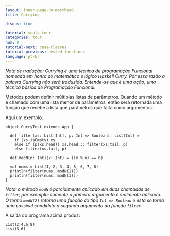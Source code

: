 ```yaml
---
layout: inner-page-no-masthead
title: Currying

disqus: true

tutorial: scala-tour
categories: tour
num: 9
tutorial-next: case-classes
tutorial-previous: nested-functions
language: pt-br
---
```


_Nota de tradução: Currying é uma técnica de programação Funcional nomeada em honra ao matemático e lógico Haskell Curry. Por essa razão a palavra Currying não será traduzida. Entende-se que é uma ação, uma técnica básica de Programação Funcional._

Métodos podem definir múltiplas listas de parâmetros. Quando um método é chamado com uma lista menor de parâmetros, então será retornada uma função que recebe a lista que parâmetros que falta como argumentos.

Aqui um exemplo:

```tut
object CurryTest extends App {

  def filter(xs: List[Int], p: Int => Boolean): List[Int] =
    if (xs.isEmpty) xs
    else if (p(xs.head)) xs.head :: filter(xs.tail, p)
    else filter(xs.tail, p)

  def modN(n: Int)(x: Int) = ((x % n) == 0)

  val nums = List(1, 2, 3, 4, 5, 6, 7, 8)
  println(filter(nums, modN(2)))
  println(filter(nums, modN(3)))
}
```

_Nota: o método `modN` é parcialmente aplicado em duas chamadas de `filter`; por exemplo: somente o primeiro argumento é realmente aplicado. O termo `modN(2)` retorna uma função do tipo `Int => Boolean` e esta se torna uma possível candidata a segundo argumento da função `filter`._

A saída do programa acima produz:

```
List(2,4,6,8)
List(3,6)
```
